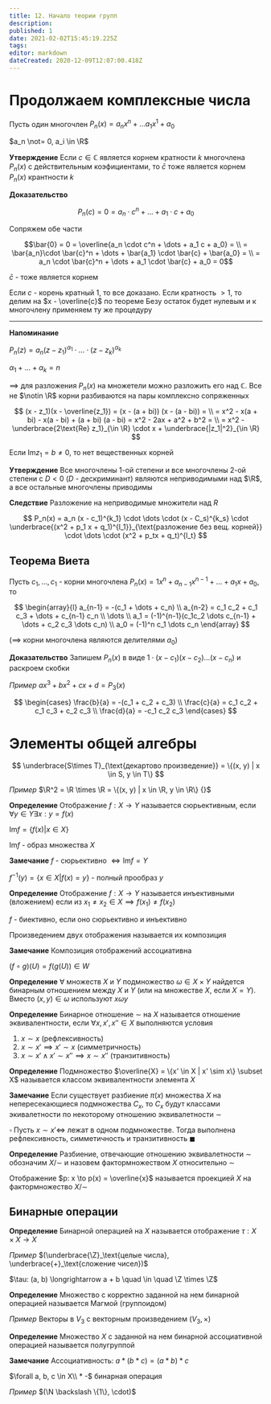 ```yaml
---
title: 12. Начало теории групп
description: 
published: 1
date: 2021-02-02T15:45:19.225Z
tags: 
editor: markdown
dateCreated: 2020-12-09T12:07:00.418Z
---
```


# Продолжаем комплексные числа

Пусть один многочлен $P_n(x) = a_n x^n + \dots a_1 x^1 + a_0$

$a_n \not= 0, a_i \in \R$

**Утверждениe** Если $c \in \mathbb{C}$ является корнем кратности $k$ многочлена $P_n(x)$ с действительным коэфициентами, то $\bar{c}$ тоже является корнем $P_n(x)$ крантности $k$

**Доказательство** 

$$
P_n(c) = 0 = a_n \cdot c^n + \dots + a_1 \cdot c + a_0
$$

Сопряжем обе части

$$\bar{0} = 0 = \overline{a_n \cdot c^n + \dots + a_1 c + a_0} = \\
= \bar{a_n}\cdot \bar{c}^n + \dots + \bar{a_1} \cdot \bar{c} + \bar{a_0} = \\
= a_n \cdot \bar{c}^n + \dots + a_1 \cdot \bar{c} + a_0 = 0$$

$\bar{c}$ - тоже является корнем

Если $c$ - корень кратный $1$, то все доказано. Если кратность $>1$, то делим на $x - \overline{c}$ по теореме Безу остаток будет нулевым и к многочлену применяем ту же процедуру

---

**Напоминание**

$P_n(z) = a_n(z - z_1)^{\alpha_1} \cdot \dots \cdot (z - z_k)^{\alpha_k} {}$

$\alpha_1 + \dots + \alpha_k = n$

$\implies$ для разложения $P_n(x)$ на множетели можно разложить его над $\mathbb{C}$. Все не $\notin \R$ корни разбиваются на пары комплексно сопряженных

$$
(x - z_1)(x - \overline{z_1}) = (x - (a + bi)) (x - (a - bi)) = \\
= x^2 - x(a + bi) - x(a - bi) + (a + bi) (a - bi) = x^2 - 2ax + a^2 + b^2 = \\
= x^2 - \underbrace{2\text{Re} z_1}_{\in \R} \cdot x + \underbrace{|z_1|^2}_{\in \R}
$$

Если $\text{Im} z_1 = b \not= 0$, то нет вещественных корней

**Утверждение** Все многочлены 1-ой степени и все многочлены 2-ой степени с $D < 0$ ($D$ - дескриминант) являются неприводимыми над $\R$, а все остальные многочлены приводимы

**Следствие** Разложение на неприводимые множители над $R$

$$
P_n(x) = a_n (x - c_1)^{k_1} \cdot \dots \cdot (x - C_s)^{k_s} \cdot \underbrace{(x^2 + p_1 x + q_1)^{l_1}}_{\text{разложение без вещ. корней}} \cdot \dots \cdot (x^2 + p_tx + q_t)^{l_t} 
$$

## Теорема Виета

Пусть $c_1, \dots, c_1$ - корни многочлена $P_n(x) = 1x^n + a_{n-1} x^{n-1} + \dots + a_1 x + a_0$, то 

$$
\begin{array}{l}
a_{n-1} = -(c_1 + \dots + c_n) \\
a_{n-2} = c_1 c_2 + c_1 c_3 + \dots + c_{n-1} c_n \\
\dots \\
a_1 = (-1)^{n-1}(c_1c_2 \dots c_{n-1} + \dots + c_2 c_3 \dots c_n) \\
a_0 = (-1)^n c_1 \dots c_n
\end{array}
$$

($\implies$ корни многочлена являются делителями $a_0$)

**Доказательство** Запишем $P_n(x)$ в виде $1 \cdot (x - c_1) (x - c_2) \dots (x - c_n)$ и раскроем скобки

*Пример* $ax^3 + bx^2 + cx + d = P_3(x)$

$$
\begin{cases}
\frac{b}{a} = -(c_1 + c_2 + c_3) \\
\frac{c}{a} = c_1 c_2 + c_1 c_3 + c_2 c_3 \\
\frac{d}{a} = -c_1 c_2 c_3
\end{cases}
$$

# Элементы общей алгебры

$$
\underbrace{S\times T}_{\text{декартово произведение}} = \{(x, y) | x \in S, y \in T\}
$$

*Пример* $\R^2 = \R \times \R = \{(x, y) | x \in \R, y \in \R\} {}$

**Определение** Отображение $f: X \to Y$ называется сюрьективным, если $\forall y \in Y \exists x: y = f(x)$

$\text{Im}f = \{f(x) | x \in X\} {}$

$\text{Im}f$ - образ множества $X$

**Замечание** $f$ - сюрьективно $\iff \text{Im}f = Y$

$f^{-1} (y) = \{x \in X | f(x) = y\}$ - полный прообраз $y$

**Определение** Отображение $f: X \to Y$ называется инъективными (вложением) если из $x_1 \not= x_2 \in X \implies f(x_1) \not= f(x_2)$

$f$ - биективно, если оно сюрьективно и инъективно

Произведением двух отображения называется их композиция

**Замечание** Композиция отображений ассоциативна

$(f \circ g) (U) = f(g(U)) \in W$

**Определение** $\forall$ множеств $X$ и $Y$ подмножество $\omega \in X \times Y$ найдется бинарным отношением между $X$ и $Y$ (или на множестве $X$, если $X=Y$). Вместо $(x, y) \in \omega$ используют $x \omega y$

**Определение** Бинарное отношение $\sim$ на $X$ называется отношение эквивалентности, если $\forall x, x', x'' \in X$ выполняются условия

1. $x \sim x$ (рефлексивность)
2. $x \sim x' \implies x' \sim x$ (симметричность)
3. $x \sim x' \land x' \sim x'' \implies x \sim x''$ (транзитивность)

**Определение** Подмножество $\overline{X} = \{x' \in X | x' \sim x\} \subset X$ называется классом эквивалентности элемента $X$

**Замечание** Если существует разбиение $\pi(x)$ множества $X$ на непересекающиеся подмножества $C_x$, то $C_x$ будут классами экивалетности по некоторому отношению эквивалетности $\sim$

$\square$ Пусть $x \sim x' \iff$ лежат в одном подмножестве.  Тогда выполнена рефлексивность, симметичность и транзитивность $\blacksquare$

**Определение** Разбиение, отвечающие отношению эквивалетности $\sim$ обозначим $X/\sim$ и назовем фактормножеством $X$ относительно $\sim$

Отображение $p: x \to p(x) = \overline{x}$ называется проекцией $X$ на фактормножество $X/\sim$

## Бинарные операции

**Определение** Бинарной операцией на $X$ называется отображение $\tau: X \times X \to X$

*Пример* $(\underbrace{\Z}_\text{целые числа}, \underbrace{+}_\text{сложение чисел})$

$\tau: (a, b) \longrightarrow a + b \quad \in \quad \Z \times \Z$

**Определение** Множество с корректно заданной на нем бинарной операцией называется Магмой (группоидом)

*Пример* Векторы в $V_3$ с векторным произведением $(V_3, \times)$

**Определение** Множество $X$ с заданной на нем бинарной ассоциативной операцией называется полугруппой

**Замечание** Ассоциативность: $a * (b * c) = (a * b) * c$

$\forall a, b, c \in X\\ * -$ бинарная операция

*Пример* $(\N \backslash \{1\}, \cdot)$ 
